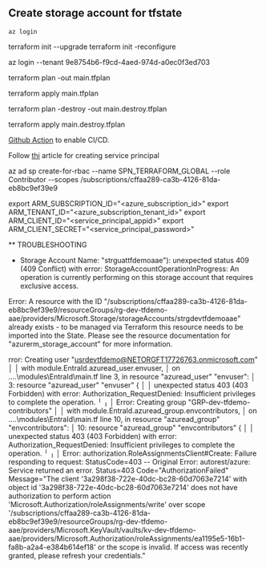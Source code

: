 ## Create storage account for tfstate

`az login`

 terraform init --upgrade
 terraform init -reconfigure

 az login --tenant 9e8754b6-f9cd-4aed-974d-a0ec0f3ed703

 terraform plan -out main.tfplan

 terraform apply main.tfplan

 terraform plan -destroy -out main.destroy.tfplan

terraform apply main.destroy.tfplan



[Github Action](https://www.youtube.com/watch?v=Ah17o_1bryo) to enable CI/CD.


Follow [thi](https://learn.microsoft.com/en-us/azure/developer/terraform/authenticate-to-azure-with-service-principle?tabs=bash) article for creating service principal

az ad sp create-for-rbac --name SPN_TERRAFORM_GLOBAL --role Contributor --scopes /subscriptions/cffaa289-ca3b-4126-81da-eb8bc9ef39e9

export ARM_SUBSCRIPTION_ID="<azure_subscription_id>"
export ARM_TENANT_ID="<azure_subscription_tenant_id>"
export ARM_CLIENT_ID="<service_principal_appid>"
export ARM_CLIENT_SECRET="<service_principal_password>"

** TROUBLESHOOTING 

- Storage Account Name: "strguattfdemoaae"): unexpected status 409 (409 Conflict) with error: StorageAccountOperationInProgress: An operation is currently performing on this storage account that requires exclusive access.


Error: A resource with the ID "/subscriptions/cffaa289-ca3b-4126-81da-eb8bc9ef39e9/resourceGroups/rg-dev-tfdemo-aae/providers/Microsoft.Storage/storageAccounts/strgdevtfdemoaae" already exists - to be managed via Terraform this resource needs to be imported into the State. Please see the resource documentation for "azurerm_storage_account" for more information.


rror: Creating user "usrdevtfdemo@NETORGFT17726763.onmicrosoft.com"
│
│   with module.EntraId.azuread_user.envuser,
│   on ..\..\modules\EntraId\main.tf line 3, in resource "azuread_user" "envuser":
│    3: resource "azuread_user" "envuser" {
│
│ unexpected status 403 (403 Forbidden) with error: Authorization_RequestDenied: Insufficient privileges to complete the operation.
╵
╷
│ Error: Creating group "GRP-dev-tfdemo-contributors"
│
│   with module.EntraId.azuread_group.envcontributors,
│   on ..\..\modules\EntraId\main.tf line 10, in resource "azuread_group" "envcontributors":
│   10: resource "azuread_group" "envcontributors" {
│
│ unexpected status 403 (403 Forbidden) with error: Authorization_RequestDenied: Insufficient privileges to complete the operation.
╵
╷
│ Error: authorization.RoleAssignmentsClient#Create: Failure responding to request: StatusCode=403 -- Original Error: autorest/azure: Service returned an error. Status=403 Code="AuthorizationFailed" Message="The client '3a298f38-722e-40dc-bc28-60d7063e7214' with object id '3a298f38-722e-40dc-bc28-60d7063e7214' does not have authorization to perform action 'Microsoft.Authorization/roleAssignments/write' over scope '/subscriptions/cffaa289-ca3b-4126-81da-eb8bc9ef39e9/resourceGroups/rg-dev-tfdemo-aae/providers/Microsoft.KeyVault/vaults/kv-dev-tfdemo-aae/providers/Microsoft.Authorization/roleAssignments/ea1195e5-16b1-fa8b-a2a4-e384b614ef18' or the scope is invalid. If access was recently granted, please refresh your credentials."